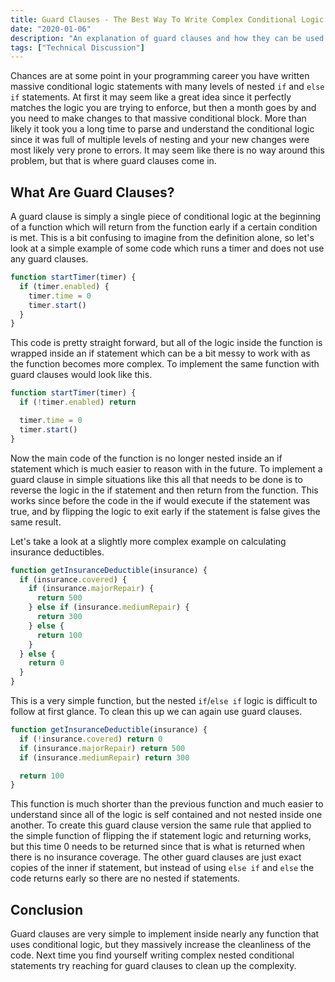```yaml
---
title: Guard Clauses - The Best Way To Write Complex Conditional Logic
date: "2020-01-06"
description: "An explanation of guard clauses and how they can be used to clean up complex nested conditional logic."
tags: ["Technical Discussion"]
---
```


Chances are at some point in your programming career you have written massive conditional logic statements with many levels of nested `if` and `else if` statements. At first it may seem like a great idea since it perfectly matches the logic you are trying to enforce, but then a month goes by and you need to make changes to that massive conditional block. More than likely it took you a long time to parse and understand the conditional logic since it was full of multiple levels of nesting and your new changes were most likely very prone to errors. It may seem like there is no way around this problem, but that is where guard clauses come in.

## What Are Guard Clauses?

A guard clause is simply a single piece of conditional logic at the beginning of a function which will return from the function early if a certain condition is met. This is a bit confusing to imagine from the definition alone, so let's look at a simple example of some code which runs a timer and does not use any guard clauses.

```js
function startTimer(timer) {
  if (timer.enabled) {
    timer.time = 0
    timer.start()
  }
}
```

This code is pretty straight forward, but all of the logic inside the function is wrapped inside an if statement which can be a bit messy to work with as the function becomes more complex. To implement the same function with guard clauses would look like this.

```js
function startTimer(timer) {
  if (!timer.enabled) return

  timer.time = 0
  timer.start()
}
```

Now the main code of the function is no longer nested inside an if statement which is much easier to reason with in the future. To implement a guard clause in simple situations like this all that needs to be done is to reverse the logic in the if statement and then return from the function. This works since before the code in the if would execute if the statement was true, and by flipping the logic to exit early if the statement is false gives the same result.

Let's take a look at a slightly more complex example on calculating insurance deductibles.

```js
function getInsuranceDeductible(insurance) {
  if (insurance.covered) {
    if (insurance.majorRepair) {
      return 500
    } else if (insurance.mediumRepair) {
      return 300
    } else {
      return 100
    }
  } else {
    return 0
  }
}
```

This is a very simple function, but the nested `if`/`else if` logic is difficult to follow at first glance. To clean this up we can again use guard clauses.

```js
function getInsuranceDeductible(insurance) {
  if (!insurance.covered) return 0
  if (insurance.majorRepair) return 500
  if (insurance.mediumRepair) return 300

  return 100
}
```

This function is much shorter than the previous function and much easier to understand since all of the logic is self contained and not nested inside one another. To create this guard clause version the same rule that applied to the simple function of flipping the if statement logic and returning works, but this time 0 needs to be returned since that is what is returned when there is no insurance coverage. The other guard clauses are just exact copies of the inner if statement, but instead of using `else if` and `else` the code returns early so there are no nested if statements.

## Conclusion

Guard clauses are very simple to implement inside nearly any function that uses conditional logic, but they massively increase the cleanliness of the code. Next time you find yourself writing complex nested conditional statements try reaching for guard clauses to clean up the complexity.
